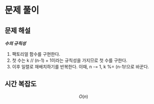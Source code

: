   # 문제 풀이

## 문제 해설

***수의 규칙성***

1. 팩토리얼 함수를 구현한다.
2. 첫 수는 k // (n-1) + 1이라는 규칙성을 가지므로 첫 수를 구한다.
3. 이후 일렬로 재배치하기를 반복한다. 이때, n -= 1, k %= (n-1)!으로 바꾼다.

## 시간 복잡도

$$O(n)$$


